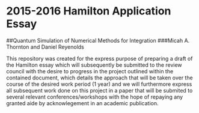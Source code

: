 # 2015-2016 Hamilton Application Essay
##Quantum Simulation of Numerical Methods for Integration
###Micah A. Thornton and Daniel Reyenolds

This repository was created for the express purpose of preparing a draft of the Hamilton essay which will subsequently be submitted to the review 
council with the desire to progress in the project outlined within the contained document, which details the approach that will be taken over the 
course of the desired work period (1 year) and we will furthermore express all subsequent work done on this project in a paper that will be submited
to several relevant conferences/workshops with the hope of repaying any granted aide by acknowlegement in an academic publication. 



